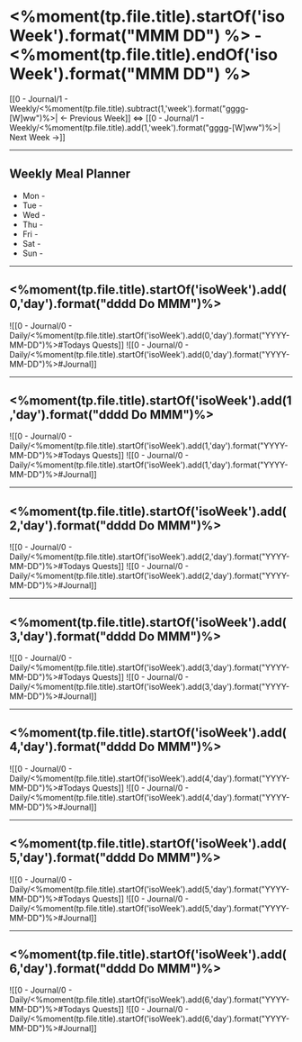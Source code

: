 # <%moment(tp.file.title).startOf('isoWeek').format("MMM DD") %> - <%moment(tp.file.title).endOf('isoWeek').format("MMM DD") %>

[[0 - Journal/1 - Weekly/<%moment(tp.file.title).subtract(1,'week').format("gggg-[W]ww")%>| ← Previous Week]] <=> [[0 - Journal/1 - Weekly/<%moment(tp.file.title).add(1,'week').format("gggg-[W]ww")%>| Next Week →]]

---
## Weekly Meal Planner
- Mon - 
- Tue - 
- Wed -
- Thu - 
- Fri - 
- Sat -  
- Sun - 
----
## <%moment(tp.file.title).startOf('isoWeek').add(0,'day').format("dddd Do MMM")%>

![[0 - Journal/0 - Daily/<%moment(tp.file.title).startOf('isoWeek').add(0,'day').format("YYYY-MM-DD")%>#Todays Quests]]
![[0 - Journal/0 - Daily/<%moment(tp.file.title).startOf('isoWeek').add(0,'day').format("YYYY-MM-DD")%>#Journal]]

---
## <%moment(tp.file.title).startOf('isoWeek').add(1,'day').format("dddd Do MMM")%>

![[0 - Journal/0 - Daily/<%moment(tp.file.title).startOf('isoWeek').add(1,'day').format("YYYY-MM-DD")%>#Todays Quests]]
![[0 - Journal/0 - Daily/<%moment(tp.file.title).startOf('isoWeek').add(1,'day').format("YYYY-MM-DD")%>#Journal]]

---
## <%moment(tp.file.title).startOf('isoWeek').add(2,'day').format("dddd Do MMM")%>

![[0 - Journal/0 - Daily/<%moment(tp.file.title).startOf('isoWeek').add(2,'day').format("YYYY-MM-DD")%>#Todays Quests]]
![[0 - Journal/0 - Daily/<%moment(tp.file.title).startOf('isoWeek').add(2,'day').format("YYYY-MM-DD")%>#Journal]]

---
## <%moment(tp.file.title).startOf('isoWeek').add(3,'day').format("dddd Do MMM")%>

![[0 - Journal/0 - Daily/<%moment(tp.file.title).startOf('isoWeek').add(3,'day').format("YYYY-MM-DD")%>#Todays Quests]]
![[0 - Journal/0 - Daily/<%moment(tp.file.title).startOf('isoWeek').add(3,'day').format("YYYY-MM-DD")%>#Journal]]

---
## <%moment(tp.file.title).startOf('isoWeek').add(4,'day').format("dddd Do MMM")%>

![[0 - Journal/0 - Daily/<%moment(tp.file.title).startOf('isoWeek').add(4,'day').format("YYYY-MM-DD")%>#Todays Quests]]
![[0 - Journal/0 - Daily/<%moment(tp.file.title).startOf('isoWeek').add(4,'day').format("YYYY-MM-DD")%>#Journal]]

---

## <%moment(tp.file.title).startOf('isoWeek').add(5,'day').format("dddd Do MMM")%>

![[0 - Journal/0 - Daily/<%moment(tp.file.title).startOf('isoWeek').add(5,'day').format("YYYY-MM-DD")%>#Todays Quests]]
![[0 - Journal/0 - Daily/<%moment(tp.file.title).startOf('isoWeek').add(5,'day').format("YYYY-MM-DD")%>#Journal]]

---
## <%moment(tp.file.title).startOf('isoWeek').add(6,'day').format("dddd Do MMM")%>

![[0 - Journal/0 - Daily/<%moment(tp.file.title).startOf('isoWeek').add(6,'day').format("YYYY-MM-DD")%>#Todays Quests]]
![[0 - Journal/0 - Daily/<%moment(tp.file.title).startOf('isoWeek').add(6,'day').format("YYYY-MM-DD")%>#Journal]]

